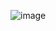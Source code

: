 ![image](https://github.com/ieswaris/inplant/assets/127847210/f5adbec0-ea0a-4fd7-9793-2c4714203d32)
